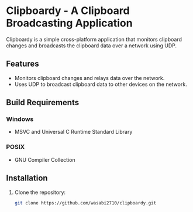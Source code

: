 # Clipboardy - A Clipboard Broadcasting Application

Clipboardy is a simple cross-platform application that monitors clipboard changes and broadcasts the clipboard data over a network using UDP. 

## Features

- Monitors clipboard changes and relays data over the network.
- Uses UDP to broadcast clipboard data to other devices on the network.

## Build Requirements
### Windows
- MSVC and Universal C Runtime Standard Library

### POSIX
- GNU Compiler Collection

## Installation

1. Clone the repository:
   ```bash
   git clone https://github.com/wasabi2710/clipboardy.git
